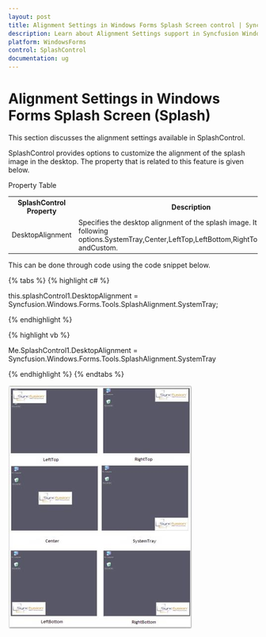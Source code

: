 ```yaml
---
layout: post
title: Alignment Settings in Windows Forms Splash Screen control | Syncfusion
description: Learn about Alignment Settings support in Syncfusion Windows Forms Splash Screen (Splash) control and more details.
platform: WindowsForms
control: SplashControl
documentation: ug
---
```


# Alignment Settings in Windows Forms Splash Screen (Splash)

This section discusses the alignment settings available in SplashControl.

SplashControl provides options to customize the alignment of the splash image in the desktop. The property that is related to this feature is given below.

Property Table

<table>
<tr>
<th>
SplashControl Property</th><th>
Description</th></tr>
<tr>
<td>
DesktopAlignment</td><td>
Specifies the desktop alignment of the splash image. It includes the following options.SystemTray,Center,LeftTop,LeftBottom,RightTop,RightBottom andCustom.</td></tr>
</table>

This can be done through code using the code snippet below.

{% tabs %}
{% highlight c# %}

this.splashControl1.DesktopAlignment = Syncfusion.Windows.Forms.Tools.SplashAlignment.SystemTray;

{% endhighlight %}

{% highlight vb %}

Me.SplashControl1.DesktopAlignment = Syncfusion.Windows.Forms.Tools.SplashAlignment.SystemTray

{% endhighlight %}
{% endtabs %}

![Overview_img38](Overview_images/Overview_img38.jpeg) 


